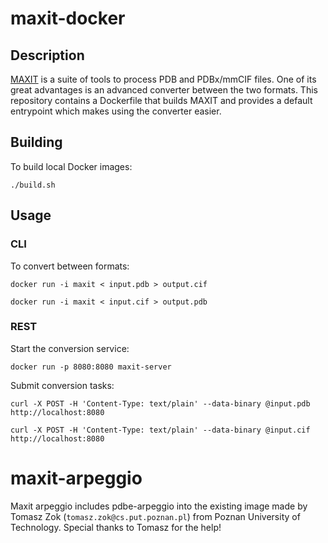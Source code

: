 # maxit-docker

## Description

[MAXIT](https://sw-tools.rcsb.org/apps/MAXIT/index.html) is a suite of tools to process PDB and PDBx/mmCIF files. One of its great advantages is an advanced converter between the two formats. This repository contains a Dockerfile that builds MAXIT and provides a default entrypoint which makes using the converter easier.

## Building

To build local Docker images:

```
./build.sh
```

## Usage

### CLI

To convert between formats:

```
docker run -i maxit < input.pdb > output.cif

docker run -i maxit < input.cif > output.pdb
```

### REST

Start the conversion service:

```
docker run -p 8080:8080 maxit-server
```

Submit conversion tasks:

```
curl -X POST -H 'Content-Type: text/plain' --data-binary @input.pdb http://localhost:8080

curl -X POST -H 'Content-Type: text/plain' --data-binary @input.cif http://localhost:8080
```
# maxit-arpeggio

Maxit arpeggio includes pdbe-arpeggio into the existing image made by Tomasz Zok (`tomasz.zok@cs.put.poznan.pl`) from Poznan University of Technology.
Special thanks to Tomasz for the help!
